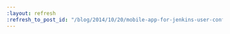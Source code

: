```yaml
---
:layout: refresh
:refresh_to_post_id: "/blog/2014/10/20/mobile-app-for-jenkins-user-conference-bay-area"
---
```

